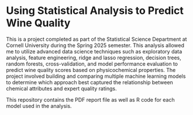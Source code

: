 # Using Statistical Analysis to Predict Wine Quality

This is a project completed as part of the Statistical Science Department at Cornell University during the Spring 2025 semester. This analysis allowed me to utilize advanced data science techniques such as exploratory data analysis, feature engineering, ridge and lasso regression, decision trees, random forests, cross-validation, and model performance evaluation to predict wine quality scores based on physicochemical properties. The project involved building and comparing multiple machine learning models to determine which approach best captured the relationship between chemical attributes and expert quality ratings.

This repository contains the PDF report file as well as R code for each model used in the analysis.
